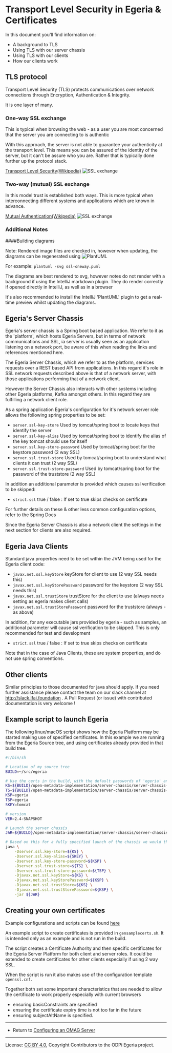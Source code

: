 <!-- SPDX-License-Identifier: CC-BY-4.0 -->
<!-- Copyright Contributors to the Egeria project. -->

# Transport Level Security in Egeria & Certificates

In this document you'll find information on:
 * A background to TLS
 * Using TLS with our server chassis
 * Using TLS with our clients
 * How our clients work

## TLS protocol

Transport Level Security (TLS) protects communications over network connections through Encryption, Authentication & Integrity.

It is one layer of many.

### One-way SSL exchange

This is typical when browsing the web - as a user you are most concerned that the server you are connecting
to is authentic

With this approach, the server is not able to guarantee your authenticity at the transport level. This means you can
be assured of the identity of the server, but it can't be assure who you are. Rather that is typically done further up the protocol stack. 

[Transport Level Security(Wikipedia)](https://en.wikipedia.org/wiki/Transport_Layer_Security)
![SSL exchange](ssl-oneway.svg)

### Two-way (mutual) SSL exchange

In this model trust is established both ways. This is more typical when interconnecting different systems
and applications which are known in advance. 

[Mutual Authentication(Wikipedia)](https://en.wikipedia.org/wiki/Mutual_authentication)
![SSL exchange](ssl-mutual.svg)

### Additional Notes 
####Building diagrams

Note: Rendered image files are checked in, however when updating, the diagrams can be regenerated using ![PlantUML](https://plantuml.com)
 
For example: 
`plantuml -svg ssl-oneway.puml` 

The diagrams are best rendered to svg, however notes do not render with a background if using the IntelliJ markdown plugin.
They do render correctly if opened directly in IntelliJ, as well as in a browser

It's also recommended to install the IntelliJ 'PlantUML' plugin to get a real-time preview whilst updating the diagrams.

## Egeria's Server Chassis

Egeria's server chassis is a Spring boot based application.
We refer to it as the 'platform', which hosts Egeria Servers, but in terms of network communications and SSL,
ia server is usually seen as an application listening on a network port, be aware of this when
reading the links and references mentioned here.

The Egeria Server Chassis, which we refer to as the platform, services requests over a REST based API 
from applications. In this regard it's role in SSL network requests described above is that of a 
network server, with those applications performing that of a network client.

However the Server Chassis also interacts with other systems including other Egeria platforms, Kafka amongst others.
In this regard they are fulfilling a network client role.

As a spring application Egeria's configuration for it's network server role allows the following spring properties
to be set:

* `server.ssl-key-store`                Used by tomcat/spring boot to locate keys that identify the server
* `server.ssl-key-alias`                Used by tomcat/spring boot to identify the alias of the key tomcat should use for itself
* `server.ssl.key-store-password`       Used by tomcat/spring boot for the keystore password (2 way SSL)
* `server.ssl.trust-store`              Used by tomcat/spring boot to understand what clients it can trust (2 way SSL)
* `server.ssl.trust-store-password`     Used by tomcat/spring boot  for the password of the truststore (2 way SSL)

In addition an additional parameter is provided which causes ssl verification to be skipped:

* `strict.ssl`                          true / false : If set to true skips checks on certificate

For further details on these & other less common configuration options, refer to the Spring Docs

Since the Egeria Server Chassis is also a network client the settings in the next section for 
clients are also required.

## Egeria Java Clients

Standard java properties  need to be set within the JVM being used for the Egeria client code:

* `javax.net.ssl.keyStore`                keyStore for client to use (2 way SSL needs this)
* `javax.net.ssl.keyStorePassword`        password for the keystore  (2 way SSL needs this)
* `javax.net.ssl.trustStore`              trustStore for the client to use (always needs setting as egeria makes client calls)
* `javax.net.ssl.trustStorePassword`      password for the truststore (always - as above)

In addition, for any executable jars provided by egeria - such as samples, an additional
parameter will cause ssl verification to be skipped. This is only recommended for test
and development

* `strict.ssl`                            true / false : If set to true skips checks on certificate

Note that in the case of Java Clients, these are system properties, and do
not use spring conventions. 

## Other clients

Similar principles to those documented for java should apply. If you need further assistance please
contact the team on our slack channel at http://slack.lfai.foundation . A Pull Request (or issue) with contributed documentation
is very welcome !

## Example script to launch Egeria

The following linux/macOS script shows how the Egeria Platform may be started making use
of specified certificates. In this example we are running from the Egeria Source tree, and using
certificates already provided in that build tree.

```bash
#!/bin/sh

# Location of my source tree
BUILD=~/src/egeria

# Use the certs in the build, with the default passwords of 'egeria' and a server alias of 'tomcat'
KS=${BUILD}/open-metadata-implementation/server-chassis/server-chassis-spring/src/main/resources/keystore.p12
TS=${BUILD}/open-metadata-implementation/server-chassis/server-chassis-spring/src/main/resources/keystore.p12
KSP=egeria
TSP=egeria
SKEY=tomcat

# version
VER=2.4-SNAPSHOT

# Launch the server chassis
JAR=${BUILD}/open-metadata-implementation/server-chassis/server-chassis-spring/build/libs/server-chassis-spring-${VER}.jar

# Based on this for a fully specified launch of the chassis we would therefore use:
java \
    -Dserver.ssl.key-store=${KS} \
    -Dserver.ssl.key-alias=${SKEY} \
    -Dserver.ssl.key-store-password=${KSP} \
    -Dserver.ssl.trust-store=${TS} \
    -Dserver.ssl.trust-store-password=${TSP} \
    -Djavax.net.ssl.keyStore=${KS} \
    -Djavax.net.ssl.keyStorePassword=${KSP} \
    -Djavax.net.ssl.trustStore=${KS} \
    -Djavax.net.ssl.trustStorePassword=${KSP} \
    -jar ${JAR}
```
## Creating your own certificates

Example configurations and scripts can be found [here](../../../../open-metadata-resources/open-metadata-deployment/certificates)

An example script to create certificates is provided in `gensamplecerts.sh`. It is intended only as an example
and is not run in the build.

The script creates a Certificate Authority and then specific certificates for the Egeria Server Platform for 
both client and server roles. It could be extended to create certificates for other clients especially if
using 2 way SSL.

When the script is run it also makes use of the configuration template `openssl.cnf.`

Together both set some important characteristics that are needed to allow the certificate to work properly
especially with current browsers
 - ensuring basicConstraints are specified
 - ensuring the certificate expiry time is not too far in the future
 - ensuring subjectAltName is specified.


----
* Return to [Configuring an OMAG Server](configuring-the-omag-server-platform.md)

----
License: [CC BY 4.0](https://creativecommons.org/licenses/by/4.0/),
Copyright Contributors to the ODPi Egeria project.
